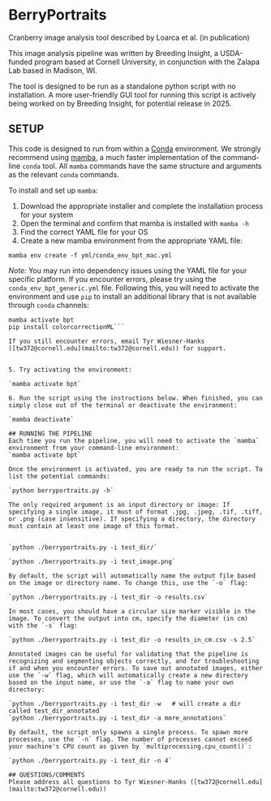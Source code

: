 # BerryPortraits 
Cranberry image analysis tool described by Loarca et al. (in publication)

This image analysis pipeline was written by Breeding Insight, a USDA-funded program based at Cornell University, in conjunction with the Zalapa Lab based in Madison, WI.

The tool is designed to be run as a standalone python script with no installation. A more user-friendly GUI tool for running this script is actively being worked on by Breeding Insight, for potential release in 2025.

## SETUP
This code is designed to run from within a [Conda](https://anaconda.org/anaconda/conda) environment. We strongly recommend using [mamba](https://mamba.readthedocs.io/), a much faster implementation of the command-line `conda` tool. All `mamba` commands have the same structure and arguments as the relevant `conda` commands.

To install and set up `mamba`:
1. Download the appropriate installer and complete the installation process for your system
2. Open the terminal and confirm that mamba is installed with `mamba -h`
3. Find the correct YAML file for your OS
4. Create a new mamba environment from the appropriate YAML file:
   
`mamba env create -f yml/conda_env_bpt_mac.yml`

*Note:* You may run into dependency issues using the YAML file for your specific platform. If you encounter errors, please try using the `conda_env_bpt_generic.yml` file. Following this, you will need to activate the environment and use `pip` to install an additional library that is not available through `conda` channels:

```mamba env create -f yml/conda_env_bpt_generic.yml
mamba activate bpt
pip install colorcorrectionML```

If you still encounter errors, email Tyr Wiesner-Hanks ([tw372@cornell.edu](mailto:tw372@cornell.edu)) for support.


5. Try activating the environment:

`mamba activate bpt`

6. Run the script using the instructions below. When finished, you can simply close out of the terminal or deactivate the environment:

`mamba deactivate`

## RUNNING THE PIPELINE
Each time you run the pipeline, you will need to activate the `mamba` environment from your command-line environment:
`mamba activate bpt`

Once the environment is activated, you are ready to run the script. To list the potential commands:

`python berryportraits.py -h`

The only required argument is an input directory or image: If specifying a single image, it must of format .jpg, .jpeg, .tif, .tiff, or .png (case insensitive). If specifying a directory, the directory must contain at least one image of this format.


`python ./berryportraits.py -i test_dir/`

`python ./berryportraits.py -i test_image.png`

By default, the script will automatically name the output file based on the image or directory name. To change this, use the `-o` flag:

`python ./berryportraits.py -i test_dir -o results.csv`

In most cases, you should have a circular size marker visible in the image. To convert the output into cm, specify the diameter (in cm) with the `-s` flag:

`python ./berryportraits.py -i test_dir -o results_in_cm.csv -s 2.5`

Annotated images can be useful for validating that the pipeline is recognizing and segmenting objects correctly, and for troubleshooting if and when you encounter errors. To save out annotated images, either use the `-w` flag, which will automatically create a new directory based on the input name, or use the `-a` flag to name your own directory:

`python ./berryportraits.py -i test_dir -w   # will create a dir called test_dir_annotated`
`python ./berryportraits.py -i test_dir -a more_annotations`

By default, the script only spawns a single process. To spawn more processes, use the `-n` flag. The number of processes cannot exceed your machine's CPU count as given by `multiprocessing.cpu_count()`:

`python ./berryportraits.py -i test_dir -n 4`

## QUESTIONS/COMMENTS  
Please address all questions to Tyr Wiesner-Hanks ([tw372@cornell.edu](mailto:tw372@cornell.edu))

